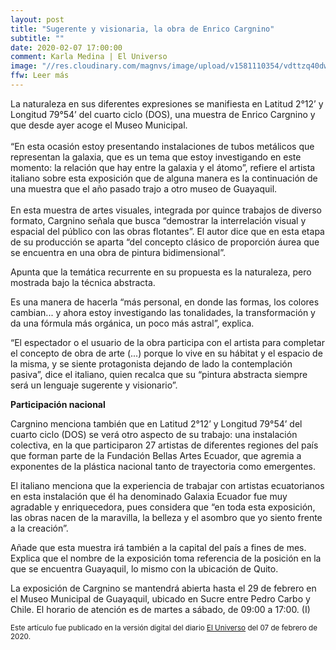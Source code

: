```yaml
---
layout: post
title: "Sugerente y visionaria, la obra de Enrico Cargnino"
subtitle: ""
date: 2020-02-07 17:00:00
comment: Karla Medina | El Universo
image: "//res.cloudinary.com/magnvs/image/upload/v1581110354/vdttzq40dwg1oqbkaagu.jpg"
ffw: Leer más
---
```

La naturaleza en sus diferentes expresiones se manifiesta en Latitud 2°12’ y Longitud 79°54’ del cuarto ciclo (DOS), una muestra de Enrico Cargnino y que desde ayer acoge el Museo Municipal.<br /><br />“En esta ocasión estoy presentando instalaciones de tubos metálicos que representan la galaxia, que es un tema que estoy investigando en este momento: la relación que hay entre la galaxia y el átomo”, refiere el artista italiano sobre esta exposición que de alguna manera es la continuación de una muestra que el año pasado trajo a otro museo de Guayaquil.<br /><br />En esta muestra de artes visuales, integrada por quince trabajos de diverso formato, Cargnino señala que busca “demostrar la interrelación visual y espacial del público con las obras flotantes”. El autor dice que en esta etapa de su producción se aparta “del concepto clásico de proporción áurea que se encuentra en una obra de pintura bidimensional”.

Apunta que la temática recurrente en su propuesta es la naturaleza, pero mostrada bajo la técnica abstracta.

Es una manera de hacerla “más personal, en donde las formas, los colores cambian... y ahora estoy investigando las tonalidades, la transformación y da una fórmula más orgánica, un poco más astral”, explica.

“El espectador o el usuario de la obra participa con el artista para completar el concepto de obra de arte (...) porque lo vive en su hábitat y el espacio de la misma, y se siente protagonista dejando de lado la contemplación pasiva”, dice el italiano, quien recalca que su “pintura abstracta siempre será un lenguaje sugerente y visionario”.

**Participación nacional**

Cargnino menciona también que en Latitud 2°12’ y Longitud 79°54’ del cuarto ciclo (DOS) se verá otro aspecto de su trabajo: una instalación colectiva, en la que participaron 27 artistas de diferentes regiones del país que forman parte de la Fundación Bellas Artes Ecuador, que agremia a exponentes de la plástica nacional tanto de trayectoria como emergentes.

El italiano menciona que la experiencia de trabajar con artistas ecuatorianos en esta instalación que él ha denominado Galaxia Ecuador fue muy agradable y enriquecedora, pues considera que “en toda esta exposición, las obras nacen de la maravilla, la belleza y el asombro que yo siento frente a la creación”.

Añade que esta muestra irá también a la capital del país a fines de mes. Explica que el nombre de la exposición toma referencia de la posición en la que se encuentra Guayaquil, lo mismo con la ubicación de Quito.

La exposición de Cargnino se mantendrá abierta hasta el 29 de febrero en el Museo Municipal de Guayaquil, ubicado en Sucre entre Pedro Carbo y Chile. El horario de atención es de martes a sábado, de 09:00 a 17:00. (I)

<small>Este artículo fue publicado en la versión digital del diario [El Universo](//www.eluniverso.com/entretenimiento/2020/02/07/nota/7727430/sugerente-visionaria-obra-enrico-cargnino) del 07 de febrero de 2020.</small>
